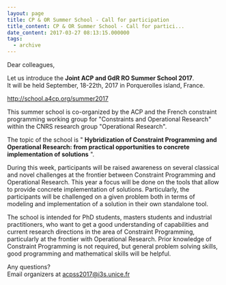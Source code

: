 ```yaml
---
layout: page
title: CP & OR Summer School - Call for participation
title_content: CP & OR Summer School - Call for partici...
date_content: 2017-03-27 08:13:15.000000
tags:
  - archive
---
```



Dear colleagues,  
  
Let us introduce the **Joint ACP and GdR RO Summer School 2017**.  
It will be held September, 18-22th, 2017 in Porquerolles island, France.  
  
<http://school.a4cp.org/summer2017>  
  
This summer school is co-organized by the ACP and the French constraint
programming working group for "Constraints and Operational Research" within
the CNRS research group "Operational Research".  
  
The topic of the school is " **Hybridization of Constraint Programming and
Operational Research: from practical opportunities to concrete implementation
of solutions** ".  
  
During this week, participants will be raised awareness on several classical
and novel challenges at the frontier between Constraint Programming and
Operational Research. This year a focus will be done on the tools that allow
to provide concrete implementation of solutions. Particularly, the
participants will be challenged on a given problem both in terms of modeling
and implementation of a solution in their own standalone tool.  
  
The school is intended for PhD students, masters students and industrial
practitioners, who want to get a good understanding of capabilities and
current research directions in the area of Constraint Programming,
particularly at the frontier with Operational Research. Prior knowledge of
Constraint Programming is not required, but general problem solving skills,
good programming and mathematical skills will be helpful.  
  
Any questions?  
Email organizers at [acpss2017@i3s.unice.fr](mailto:acpss2017@i3s.unice.fr)

